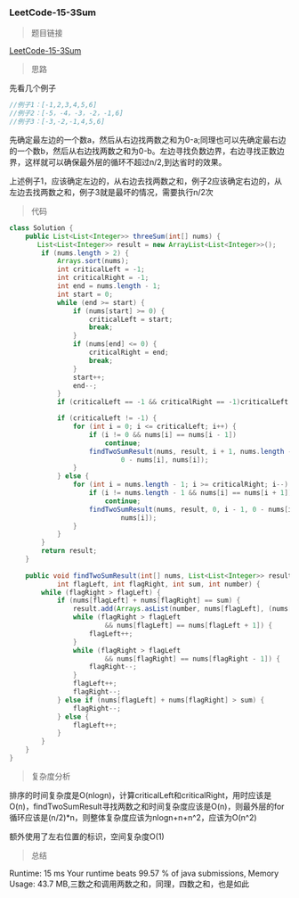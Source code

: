### LeetCode-15-3Sum

> 题目链接

[LeetCode-15-3Sum](https://leetcode.com/problems/3sum/)

> 思路

先看几个例子

```java
//例子1：[-1,2,3,4,5,6]
//例子2：[-5，-4，-3，-2，-1,6]
//例子3：[-3,-2,-1,4,5,6]
```

先确定最左边的一个数a，然后从右边找两数之和为0-a;同理也可以先确定最右边的一个数b，然后从右边找两数之和为0-b。左边寻找负数边界，右边寻找正数边界，这样就可以确保最外层的循环不超过n/2,到达省时的效果。

上述例子1，应该确定左边的，从右边去找两数之和，例子2应该确定右边的，从左边去找两数之和，例子3就是最坏的情况，需要执行n/2次


> 代码

```java
class Solution {
    public List<List<Integer>> threeSum(int[] nums) {
       List<List<Integer>> result = new ArrayList<List<Integer>>();
		if (nums.length > 2) {
			Arrays.sort(nums);
			int criticalLeft = -1;
			int criticalRight = -1;
			int end = nums.length - 1;
			int start = 0;
			while (end >= start) {
				if (nums[start] >= 0) {
					criticalLeft = start;
					break;
				}
				if (nums[end] <= 0) {
					criticalRight = end;
					break;
				}
				start++;
				end--;
			}
            if (criticalLeft == -1 && criticalRight == -1)criticalLeft = start - 1;

			if (criticalLeft != -1) {
				for (int i = 0; i <= criticalLeft; i++) {
					if (i != 0 && nums[i] == nums[i - 1])
						continue;
					findTwoSumResult(nums, result, i + 1, nums.length - 1,
							0 - nums[i], nums[i]);
				}
			} else {
				for (int i = nums.length - 1; i >= criticalRight; i--) {
					if (i != nums.length - 1 && nums[i] == nums[i + 1])
						continue;
					findTwoSumResult(nums, result, 0, i - 1, 0 - nums[i],
							nums[i]);
				}
			}
		}
		return result;
    }
    
    public void findTwoSumResult(int[] nums, List<List<Integer>> result,
			int flagLeft, int flagRight, int sum, int number) {
		while (flagRight > flagLeft) {
			if (nums[flagLeft] + nums[flagRight] == sum) {
				result.add(Arrays.asList(number, nums[flagLeft], (nums[flagRight])));
				while (flagRight > flagLeft
						&& nums[flagLeft] == nums[flagLeft + 1]) {
					flagLeft++;
				}
				while (flagRight > flagLeft
						&& nums[flagRight] == nums[flagRight - 1]) {
					flagRight--;
				}
				flagLeft++;
				flagRight--;
			} else if (nums[flagLeft] + nums[flagRight] > sum) {
				flagRight--;
			} else {
				flagLeft++;
			}
		}
	}
}
```

> 复杂度分析

排序的时间复杂度是O(nlogn)，计算criticalLeft和criticalRight，用时应该是O(n)，findTwoSumResult寻找两数之和时间复杂度应该是O(n)，则最外层的for循环应该是(n/2)*n，则整体复杂度应该为nlogn+n+n^2，应该为O(n^2)

额外使用了左右位置的标识，空间复杂度O(1)

> 总结

Runtime: 15 ms Your runtime beats 99.57 % of java submissions, Memory Usage: 43.7 MB,三数之和调用两数之和，同理，四数之和，也是如此
